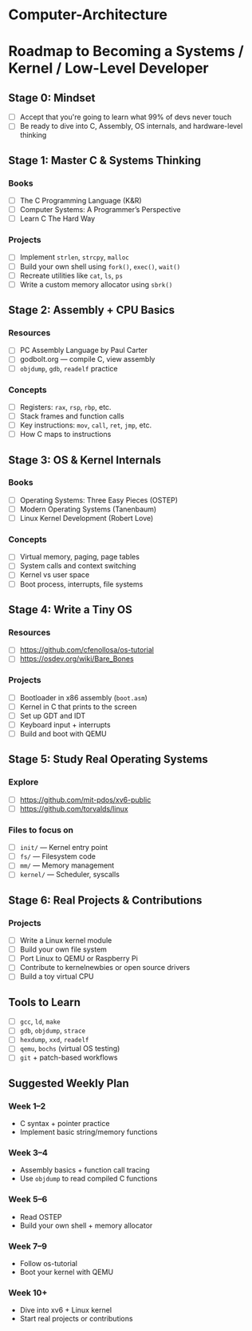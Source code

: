 # Computer-Architecture

# Roadmap to Becoming a Systems / Kernel / Low-Level Developer

## Stage 0: Mindset
- [ ] Accept that you're going to learn what 99% of devs never touch
- [ ] Be ready to dive into C, Assembly, OS internals, and hardware-level thinking

## Stage 1: Master C & Systems Thinking
### Books
- [ ] The C Programming Language (K&R)
- [ ] Computer Systems: A Programmer’s Perspective
- [ ] Learn C The Hard Way

### Projects
- [ ] Implement `strlen`, `strcpy`, `malloc`
- [ ] Build your own shell using `fork()`, `exec()`, `wait()`
- [ ] Recreate utilities like `cat`, `ls`, `ps`
- [ ] Write a custom memory allocator using `sbrk()`

## Stage 2: Assembly + CPU Basics
### Resources
- [ ] PC Assembly Language by Paul Carter
- [ ] godbolt.org — compile C, view assembly
- [ ] `objdump`, `gdb`, `readelf` practice

### Concepts
- [ ] Registers: `rax`, `rsp`, `rbp`, etc.
- [ ] Stack frames and function calls
- [ ] Key instructions: `mov`, `call`, `ret`, `jmp`, etc.
- [ ] How C maps to instructions

## Stage 3: OS & Kernel Internals
### Books
- [ ] Operating Systems: Three Easy Pieces (OSTEP)
- [ ] Modern Operating Systems (Tanenbaum)
- [ ] Linux Kernel Development (Robert Love)

### Concepts
- [ ] Virtual memory, paging, page tables
- [ ] System calls and context switching
- [ ] Kernel vs user space
- [ ] Boot process, interrupts, file systems

## Stage 4: Write a Tiny OS
### Resources
- [ ] https://github.com/cfenollosa/os-tutorial
- [ ] https://osdev.org/wiki/Bare_Bones

### Projects
- [ ] Bootloader in x86 assembly (`boot.asm`)
- [ ] Kernel in C that prints to the screen
- [ ] Set up GDT and IDT
- [ ] Keyboard input + interrupts
- [ ] Build and boot with QEMU

## Stage 5: Study Real Operating Systems
### Explore
- [ ] https://github.com/mit-pdos/xv6-public
- [ ] https://github.com/torvalds/linux

### Files to focus on
- [ ] `init/` — Kernel entry point
- [ ] `fs/` — Filesystem code
- [ ] `mm/` — Memory management
- [ ] `kernel/` — Scheduler, syscalls

## Stage 6: Real Projects & Contributions
### Projects
- [ ] Write a Linux kernel module
- [ ] Build your own file system
- [ ] Port Linux to QEMU or Raspberry Pi
- [ ] Contribute to kernelnewbies or open source drivers
- [ ] Build a toy virtual CPU

## Tools to Learn
- [ ] `gcc`, `ld`, `make`
- [ ] `gdb`, `objdump`, `strace`
- [ ] `hexdump`, `xxd`, `readelf`
- [ ] `qemu`, `bochs` (virtual OS testing)
- [ ] `git` + patch-based workflows

## Suggested Weekly Plan
### Week 1–2
- C syntax + pointer practice
- Implement basic string/memory functions

### Week 3–4
- Assembly basics + function call tracing
- Use `objdump` to read compiled C functions

### Week 5–6
- Read OSTEP
- Build your own shell + memory allocator

### Week 7–9
- Follow os-tutorial
- Boot your kernel with QEMU

### Week 10+
- Dive into xv6 + Linux kernel
- Start real projects or contributions
